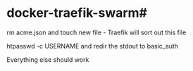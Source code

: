 # docker-traefik-swarm#

rm acme.json and touch new file - Traefik will sort out this file

htpasswd -c USERNAME and redir the stdout to basic_auth

Everything else should work
